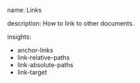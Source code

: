 name: Links

description: How to link to other documents.

insights:
  - anchor-links
  - link-relative-paths
  - link-absolute-paths
  - link-target
